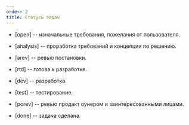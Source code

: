```yaml
---
order: 2
title: Статусы задач
---
```


-  \[open\] -- изначальные требования, пожелания от пользователя.

-  \[analysis\] -- проработка требований и концепции по решению.

-  \[arev\] -- ревью постановки.

-  \[rtd\] -- готова к разработке.

-  \[dev\] -- разработка.

-  \[test\] -- тестирование.

-  \[porev\] -- ревью продакт оунером и заинтересованными лицами.

-  \[done\] -- задача сделана.